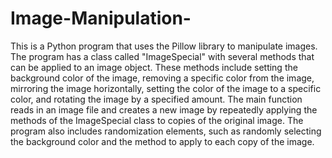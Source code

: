 # Image-Manipulation-
This is a Python program that uses the Pillow library to manipulate images. The program has a class called "ImageSpecial" with several methods that can be applied to an image object. These methods include setting the background color of the image, removing a specific color from the image, mirroring the image horizontally, setting the color of the image to a specific color, and rotating the image by a specified amount. The main function reads in an image file and creates a new image by repeatedly applying the methods of the ImageSpecial class to copies of the original image. The program also includes randomization elements, such as randomly selecting the background color and the method to apply to each copy of the image.

